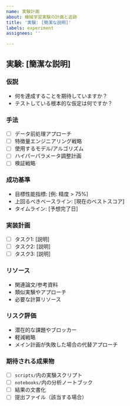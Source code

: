 ```yaml
---
name: 実験計画
about: 機械学習実験の計画と追跡
title: '実験: [簡潔な説明]'
labels: experiment
assignees: ''

---
```


## 実験: [簡潔な説明]

### 仮説
- 何を達成することを期待していますか？
- テストしている根本的な仮定は何ですか？

### 手法
- [ ] データ前処理アプローチ
- [ ] 特徴量エンジニアリング戦略
- [ ] 使用するモデル/アルゴリズム
- [ ] ハイパーパラメータ調整計画
- [ ] 検証戦略

### 成功基準
- 目標性能指標: [例: 精度 > 75%]
- 上回るべきベースライン: [現在のベストスコア]
- タイムライン: [予想完了日]

### 実装計画
- [ ] タスク1: [説明]
- [ ] タスク2: [説明]
- [ ] タスク3: [説明]

### リソース
- 関連論文/参考資料
- 類似実験やアプローチ
- 必要な計算リソース

### リスク評価
- 潜在的な課題やブロッカー
- 軽減戦略
- メイン計画が失敗した場合の代替アプローチ

### 期待される成果物
- [ ] `scripts/`内の実験スクリプト
- [ ] `notebooks/`内の分析ノートブック
- [ ] 結果の文書化
- [ ] 提出ファイル（該当する場合）
